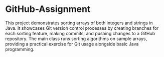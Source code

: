# GitHub-Assignment
This project demonstrates sorting arrays of both integers and strings in Java. It showcases Git version control processes by creating branches for each sorting feature, making commits, and pushing changes to a GitHub repository. The main class runs sorting algorithms on sample arrays, providing a practical exercise for Git usage alongside basic Java programming.
